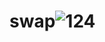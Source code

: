 # swap![124](https://user-images.githubusercontent.com/117092139/202014383-bfe720aa-e928-446a-b9f2-36ef2bf2e291.jpg)
